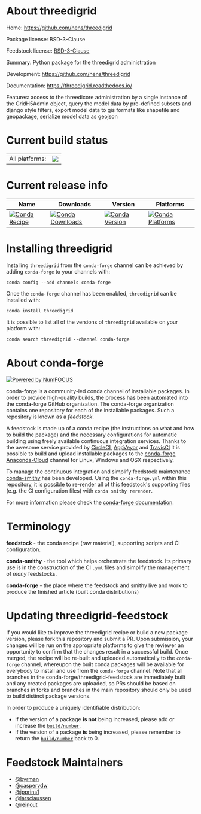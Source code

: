 About threedigrid
=================

Home: https://github.com/nens/threedigrid

Package license: BSD-3-Clause

Feedstock license: [BSD-3-Clause](https://github.com/conda-forge/threedigrid-feedstock/blob/master/LICENSE.txt)

Summary: Python package for the threedigrid administration

Development: https://github.com/nens/threedigrid

Documentation: https://threedigrid.readthedocs.io/

Features: access to the threedicore administration by a single instance of
the GridH5Admin object, query the model data by pre-defined subsets and django
style filters,  export model data to gis formats like shapefile and geopackage,
serialize model data as geojson


Current build status
====================


<table><tr><td>All platforms:</td>
    <td>
      <a href="https://dev.azure.com/conda-forge/feedstock-builds/_build/latest?definitionId=6031&branchName=master">
        <img src="https://dev.azure.com/conda-forge/feedstock-builds/_apis/build/status/threedigrid-feedstock?branchName=master">
      </a>
    </td>
  </tr>
</table>

Current release info
====================

| Name | Downloads | Version | Platforms |
| --- | --- | --- | --- |
| [![Conda Recipe](https://img.shields.io/badge/recipe-threedigrid-green.svg)](https://anaconda.org/conda-forge/threedigrid) | [![Conda Downloads](https://img.shields.io/conda/dn/conda-forge/threedigrid.svg)](https://anaconda.org/conda-forge/threedigrid) | [![Conda Version](https://img.shields.io/conda/vn/conda-forge/threedigrid.svg)](https://anaconda.org/conda-forge/threedigrid) | [![Conda Platforms](https://img.shields.io/conda/pn/conda-forge/threedigrid.svg)](https://anaconda.org/conda-forge/threedigrid) |

Installing threedigrid
======================

Installing `threedigrid` from the `conda-forge` channel can be achieved by adding `conda-forge` to your channels with:

```
conda config --add channels conda-forge
```

Once the `conda-forge` channel has been enabled, `threedigrid` can be installed with:

```
conda install threedigrid
```

It is possible to list all of the versions of `threedigrid` available on your platform with:

```
conda search threedigrid --channel conda-forge
```


About conda-forge
=================

[![Powered by NumFOCUS](https://img.shields.io/badge/powered%20by-NumFOCUS-orange.svg?style=flat&colorA=E1523D&colorB=007D8A)](http://numfocus.org)

conda-forge is a community-led conda channel of installable packages.
In order to provide high-quality builds, the process has been automated into the
conda-forge GitHub organization. The conda-forge organization contains one repository
for each of the installable packages. Such a repository is known as a *feedstock*.

A feedstock is made up of a conda recipe (the instructions on what and how to build
the package) and the necessary configurations for automatic building using freely
available continuous integration services. Thanks to the awesome service provided by
[CircleCI](https://circleci.com/), [AppVeyor](https://www.appveyor.com/)
and [TravisCI](https://travis-ci.com/) it is possible to build and upload installable
packages to the [conda-forge](https://anaconda.org/conda-forge)
[Anaconda-Cloud](https://anaconda.org/) channel for Linux, Windows and OSX respectively.

To manage the continuous integration and simplify feedstock maintenance
[conda-smithy](https://github.com/conda-forge/conda-smithy) has been developed.
Using the ``conda-forge.yml`` within this repository, it is possible to re-render all of
this feedstock's supporting files (e.g. the CI configuration files) with ``conda smithy rerender``.

For more information please check the [conda-forge documentation](https://conda-forge.org/docs/).

Terminology
===========

**feedstock** - the conda recipe (raw material), supporting scripts and CI configuration.

**conda-smithy** - the tool which helps orchestrate the feedstock.
                   Its primary use is in the construction of the CI ``.yml`` files
                   and simplify the management of *many* feedstocks.

**conda-forge** - the place where the feedstock and smithy live and work to
                  produce the finished article (built conda distributions)


Updating threedigrid-feedstock
==============================

If you would like to improve the threedigrid recipe or build a new
package version, please fork this repository and submit a PR. Upon submission,
your changes will be run on the appropriate platforms to give the reviewer an
opportunity to confirm that the changes result in a successful build. Once
merged, the recipe will be re-built and uploaded automatically to the
`conda-forge` channel, whereupon the built conda packages will be available for
everybody to install and use from the `conda-forge` channel.
Note that all branches in the conda-forge/threedigrid-feedstock are
immediately built and any created packages are uploaded, so PRs should be based
on branches in forks and branches in the main repository should only be used to
build distinct package versions.

In order to produce a uniquely identifiable distribution:
 * If the version of a package **is not** being increased, please add or increase
   the [``build/number``](https://docs.conda.io/projects/conda-build/en/latest/resources/define-metadata.html#build-number-and-string).
 * If the version of a package **is** being increased, please remember to return
   the [``build/number``](https://docs.conda.io/projects/conda-build/en/latest/resources/define-metadata.html#build-number-and-string)
   back to 0.

Feedstock Maintainers
=====================

* [@byrman](https://github.com/byrman/)
* [@caspervdw](https://github.com/caspervdw/)
* [@jpprins1](https://github.com/jpprins1/)
* [@larsclaussen](https://github.com/larsclaussen/)
* [@reinout](https://github.com/reinout/)


